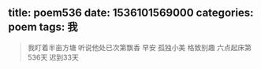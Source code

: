 title: poem536
date: 1536101569000
categories: poem
tags: 我
---
> 我盯着半亩方塘
听说他处已次第飘香
早安
孤独小美
格致别趣
六点起床第536天 迟到33天